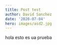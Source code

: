 ```yaml
---
title: Post test
author: David Sanchez
date: '2020-07-04'
hero: images/asd2.jpg
---
```

hola esto es ua prueba
